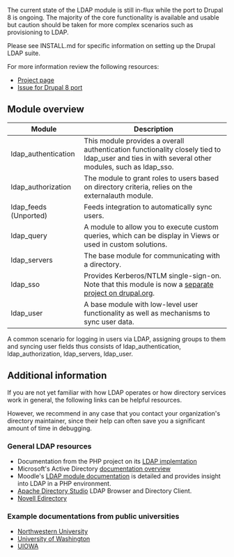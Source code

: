 The current state of the LDAP module is still in-flux while the port to Drupal 8
is ongoing. The majority of the core functionality is available and usable but
caution should be taken for more complex scenarios such as provisioning to LDAP.

Please see INSTALL.md for specific information on setting up the Drupal LDAP
suite.

For more information review the following resources:

* [Project page](https://www.drupal.org/project/ldap)
* [Issue for Drupal 8 port](https://www.drupal.org/node/2259385)


## Module overview

| Module | Description |
| ------ | ----------- |
| ldap_authentication | This module provides a overall authentication functionality closely tied to ldap_user and ties in with several other modules, such as ldap_sso. |
| ldap_authorization | The module to grant roles to users based on directory criteria, relies on the externalauth module. |
| ldap_feeds (Unported) | Feeds integration to automatically sync users. |
| ldap_query | A module to allow you to execute custom queries, which can be display in Views or used in custom solutions. |
| ldap_servers | The base module for communicating with a directory. |
| ldap_sso | Provides Kerberos/NTLM single-sign-on. Note that this module is now a [separate project on drupal.org](https://www.drupal.org/project/ldap_sso). |
| ldap_user | A base module with low-level user functionality as well as mechanisms to sync user data. |

A common scenario for logging in users via LDAP, assigning groups to them and
syncing user fields thus consists of ldap_authentication, ldap_authorization,
ldap_servers, ldap_user.

## Additional information

If you are not yet familiar with how LDAP operates or how directory services
work in general, the following links can be helpful resources.

However, we recommend in any case that you contact your organization's directory
maintainer, since their help can often save you a significant amount of time in
debugging.

### General LDAP resources

* Documentation from the PHP project on its
[LDAP implemtation](https://secure.php.net/manual/en/book.ldap.php)
* Microsoft's Active Directory
[documentation overview](http://msdn.microsoft.com/en-us/library/aa705886(VS.85).aspx)
* Moodle's
[LDAP module documentation](http://docs.moodle.org/20/en/LDAP_authentication) is
detailed and provides insight into LDAP in a PHP environment.
* [Apache Directory Studio](http://directory.apache.org/studio/)
LDAP Browser and Directory Client.
* [Novell Edirectory](http://www.novell.com/documentation/edir873/index.html?page=/documentation/edir873/edir873/data/h0000007.html)

### Example documentations from public universities

* [Northwestern University](http://www.it.northwestern.edu/bin/docs/CentralAuthenticationServicesThroughLDAP.pdf)
* [University of Washington](https://itconnect.uw.edu/wares/msinf/authn/ldap/)
* [UIOWA](https://wiki.uiowa.edu/display/ICTSit/Drupal+LDAP+Integration+Against+Active+Directory)
